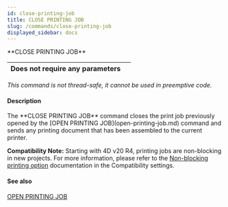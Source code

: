 ```yaml
---
id: close-printing-job
title: CLOSE PRINTING JOB
slug: /commands/close-printing-job
displayed_sidebar: docs
---
```


<!--REF #_command_.CLOSE PRINTING JOB.Syntax-->**CLOSE PRINTING JOB**<!-- END REF-->
<!--REF #_command_.CLOSE PRINTING JOB.Params-->
| Does not require any parameters |  |
| --- | --- |

<!-- END REF-->

*This command is not thread-safe, it cannot be used in preemptive code.*


#### Description 

<!--REF #_command_.CLOSE PRINTING JOB.Summary-->The **CLOSE PRINTING JOB** command closes the print job previously opened by the [OPEN PRINTING JOB](open-printing-job.md) command and sends any printing document that has been assembled to the current printer.<!-- END REF-->  
  
**Compatibility Note:** Starting with 4D v20 R4, printing jobs are non-blocking in new projects. For more information, please refer to the [Non-blocking printing option](https://developer.4d.com/docs/settings/compatibility/) documentation in the Compatibility settings.

#### See also 

[OPEN PRINTING JOB](open-printing-job.md)  